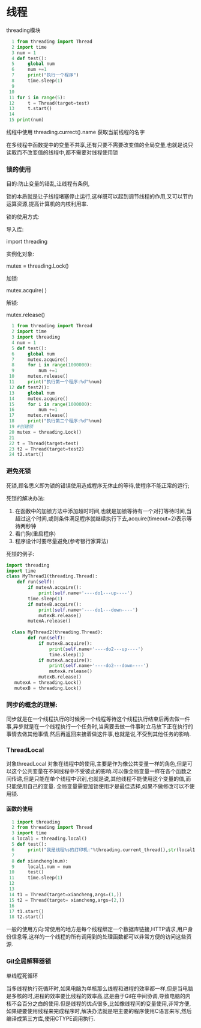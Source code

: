 # 线程

threading模块

```python
  1 from threading import Thread
  2 import time
  3 num = 1
  4 def test():
  5     global num
  6     num +=1
  7     print("执行一个程序")
  8     time.sleep(1)
  9 
 10 
 11 for i in range(5):
 12     t = Thread(target=test)
 13     t.start()
 14 
 15 print(num)

```

线程中使用 threading.currect().name 获取当前线程的名字

在多线程中函数提中的变量不共享,还有只要不需要改变值的全局变量,也就是说只读取而不改变值的线程中,都不需要对线程使用锁



### 锁的使用

目的:防止变量的错乱,让线程有条例,

锁的本质就是让子线程堵塞停止运行,这样既可以起到调节线程的作用,又可以节约运算资源,提高计算机的内核利用率.

锁的使用方式:

导入库:

import threading 

实例化对象:

mutex = threading.Lock()

加锁:

mutex.acquire( )

解锁:

mutex.release()

```python
  1 from threading import Thread
  2 import time
  3 import threading
  4 num = 1
  5 def test():
  6     global num
  7     mutex.acquire()
  8     for i in range(1000000):
  9         num +=1
 10     mutex.release()
 11     print("执行第一个程序:%d"%num)
 12 def test2():
 13     global num
 14     mutex.acquire()
 15     for i in range(1000000):
 16         num +=1
 17     mutex.release()
 18     print("执行第二个程序:%d"%num)
 19 #创建锁
 20 mutex = threading.Lock()
 21 
 22 t = Thread(target=test)
 23 t2 = Thread(target=test2)
 24 t2.start()

```

### 避免死锁

死锁,顾名思义即为锁的错误使用造成程序无休止的等待,使程序不能正常的运行;

死锁的解决办法:

1. 在函数中的加锁方法中添加超时时间,也就是加锁等待有一个对打等待时间,当超过这个时间,或则条件满足程序就继续执行下去,acquire(timeout=2)表示等待两秒钟
2. 看门狗(重启程序)
3. 程序设计时要尽量避免(参考银行家算法)

死锁的例子:

```python
import threading
import time
class MyThread1(threading.Thread):
	def run(self):
		if mutexA.acquire():
			print(self.name+'----do1---up----')
        time.sleep(1)
        if mutexB.acquire():
        	print(self.name+'----do1---down----')
        	mutexB.release()
        mutexA.release()
        
  class MyThread2(threading.Thread):
        def run(self):
            if mutexB.acquire():
           		print(self.name+'----do2---up----')
            	time.sleep(1)
            if mutexA.acquire():
            	print(self.name+'----do2---down----')
            	mutexA.release()
            mutexB.release()
   mutexA = threading.Lock()
   mutexB = threading.Lock()
```

### 同步的概念的理解:

同步就是在一个线程执行的时候另一个线程等待这个线程执行结束后再去做一件事,异步就是在一个线程执行一个任务时,当需要去做一件事时立马放下正在执行的事情去做其他事情,然后再返回来接着做这件事,也就是说,不受到其他任务的影响.



### ThreadLocal 

对象threadLocal 对象在线程中的使用,主要是作为像公共变量一样的角色,但是可以这个公共变量在不同线程中不受彼此的影响.可以像全局变量一样在各个函数之间传递,但是只能在单个线程中识别,也就是说,其他线程不能使用这个变量的值,而只能使用自己的变量.  全局变量需要加锁使用才是最佳选择,如果不做修改可以不使用锁.



#### 函数的使用

```python
  1 import threading
  2 from threading import Thread
  3 import time
  4 local1 = threading.local()
  5 def test():
  6     print("我是线程%s的打印机:"%threading.current_thread(),str(local1.num))
  7 
  8 def xiancheng(num):
  9     local1.num = num
 10     test()
 11     time.sleep(1)
 12 
 13 
 14 t1 = Thread(target=xiancheng,args=(1,))
 15 t2 = Thread(target= xiancheng,args=(2,))
 16 
 17 t1.start()
 18 t2.start()

```

一般的使用方向:常使用的地方是每个线程绑定一个数据库链接,HTTP请求,用户身份信息等,这样的一个线程的所有调用到的处理函数都可以非常方便的访问这些资源.



### Gil全局解释器锁

单线程死循环



当多线程执行死循环时,如果电脑为单核那么线程和进程的效率都一样,但是当电脑是多核的时,进程的效率要比线程的效率高,这是由于Gil在中间协调,导致电脑的内核不会百分之白的使用.但是线程的优点很多,比如像线程间的变量使用,非常方便,如果硬要使用线程来完成程序时,解决办法就是吧主要的程序使用C语言来写,然后编译成第三方库,使用CTYPE调用执行.



